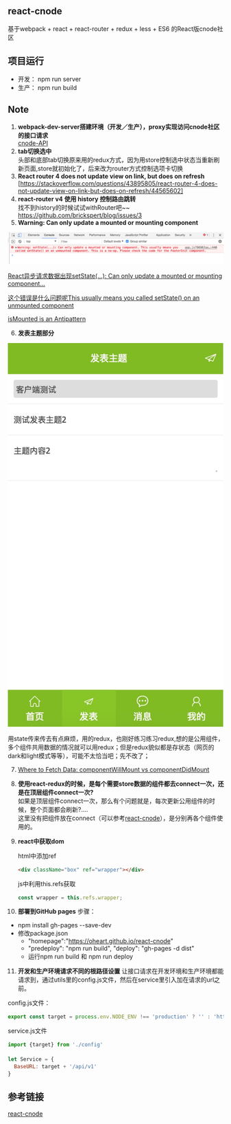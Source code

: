 ## react-cnode
基于webpack + react + react-router + redux + less + ES6 的React版cnode社区
## 项目运行
- 开发： npm run server  
- 生产： npm run build
## 
## Note  
1. **webpack-dev-server搭建环境（开发／生产），proxy实现访问cnode社区的接口请求**      
[cnode-API](https://cnodejs.org/api)
2. **tab切换选中**   
头部和底部tab切换原来用的redux方式，因为用store控制选中状态当重新刷新页面,store就初始化了，后来改为router方式控制选项卡切换
3. **React router 4 does not update view on link, but does on refresh**    [https://stackoverflow.com/questions/43895805/react-router-4-does-not-update-view-on-link-but-does-on-refresh/44565602]
4. **react-router v4 使用 history 控制路由跳转**  
找不到history的时候试试withRouter吧~~  
https://github.com/brickspert/blog/issues/3
5. **Warning: Can only update a mounted or mounting component**

![waring1](src/static/img/waring01.png) 

[React异步请求数据出现setState(...): Can only update a mounted or mounting component...](https://www.jianshu.com/p/a9d1f5aa719a )  

[这个错误是什么问题呢This usually means you called setState() on an unmounted component](http://react-china.org/t/this-usually-means-you-called-setstate-on-an-unmounted-component/7397/12)  

[isMounted is an Antipattern
](https://doc.react-china.org/blog/2015/12/16/ismounted-antipattern.html)

6. **发表主题部分**  

![发表主题](src/static/img/create_topic.png)

用state传来传去有点麻烦，用的redux，也刚好练习练习redux,想的是公用组件，多个组件共用数据的情况就可以用redux；但是redux貌似都是存状态（网页的dark和light模式等等），可能不太恰当吧；先不改了；

7. [Where to Fetch Data: componentWillMount vs componentDidMount](https://daveceddia.com/where-fetch-data-componentwillmount-vs-componentdidmount/)

8. **使用react-redux的时候，是每个需要store数据的组件都去connect一次，还是在顶层组件connect一次?**  
如果是顶层组件connect一次，那么有个问题就是，每次更新公用组件的时候，整个页面都会刷新?....  
这里没有把组件放在connect（可以参考[react-cnode](https://github.com/lzxb/react-cnode)），是分别再各个组件使用的。  

9. **react中获取dom**

    html中添加ref
    ```html
    <div className="box" ref="wrapper"></div>
    ```
    js中利用this.refs获取
    ```js
    const wrapper = this.refs.wrapper;
    ```

10. **部署到GitHub pages**
步骤：
-  npm install gh-pages --save-dev
- 修改package.json
    -   "homepage":"https://oheart.github.io/react-cnode"
    -   "predeploy": "npm run build",
        "deploy": "gh-pages -d dist"
    - 运行npm run build 和 npm run deploy

11. **开发和生产环境请求不同的根路径设置**
让接口请求在开发环境和生产环境都能请求到，通过utils里的config.js文件，然后在service里引入加在请求的url之前。 

config.js文件：
```js
export const target = process.env.NODE_ENV !== 'production' ? '' : 'https://cnodejs.org'; //目标网站
```
service.js文件
```js
import {target} from './config'

let Service = {
  BaseURL: target + '/api/v1'
}
```





## 参考链接
[react-cnode](https://github.com/lzxb/react-cnode)

